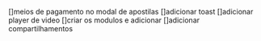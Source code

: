 []meios de pagamento no modal de apostilas
[]adicionar toast
[]adicionar player de video 
[]criar os modulos e adicionar
[]adicionar compartilhamentos
